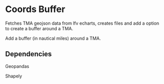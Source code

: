 # Coords Buffer

Fetches TMA geojson data from lfv echarts, creates files and add a option \
to create a buffer around a TMA.

Add a buffer (in nautical miles) around a TMA.

## Dependencies

Geopandas

Shapely
